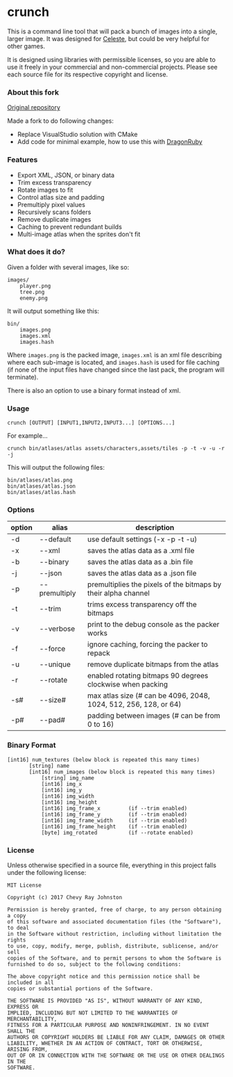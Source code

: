 # crunch

This is a command line tool that will pack a bunch of images into a single, larger image. It was designed for [Celeste](http://www.celestegame.com/), but could be very helpful for other games.

It is designed using libraries with permissible licenses, so you are able to use it freely in your commercial and non-commercial projects. Please see each source file for its respective copyright and license.

### About this fork

[Original repository](https://github.com/chevyray/crunch)

Made a fork to do following changes:
- Replace VisualStudio solution with CMake
- Add code for minimal example, how to use this with [DragonRuby](https://dragonruby.org/toolkit/game)

### Features

- Export XML, JSON, or binary data
- Trim excess transparency
- Rotate images to fit
- Control atlas size and padding
- Premultiply pixel values
- Recursively scans folders
- Remove duplicate images
- Caching to prevent redundant builds
- Multi-image atlas when the sprites don't fit

### What does it do?

Given a folder with several images, like so:

```
images/
    player.png
    tree.png
    enemy.png
```

It will output something like this:

```
bin/
    images.png
    images.xml
    images.hash
```

Where `images.png` is the packed image, `images.xml` is an xml file describing where each sub-image is located, and `images.hash` is used for file caching (if none of the input files have changed since the last pack, the program will terminate).

There is also an option to use a binary format instead of xml.

### Usage

`crunch [OUTPUT] [INPUT1,INPUT2,INPUT3...] [OPTIONS...]`

For example...

`crunch bin/atlases/atlas assets/characters,assets/tiles -p -t -v -u -r -j`

This will output the following files:

```
bin/atlases/atlas.png
bin/atlases/atlas.json
bin/atlases/atlas.hash
```

### Options

| option        | alias         | description |
| ------------- | ------------- | ------------|
| -d            | --default     | use default settings (-x -p -t -u)
| -x            | --xml         | saves the atlas data as a .xml file
| -b            | --binary      | saves the atlas data as a .bin file
| -j            | --json        | saves the atlas data as a .json file
| -p            | --premultiply | premultiplies the pixels of the bitmaps by their alpha channel
| -t            | --trim        | trims excess transparency off the bitmaps
| -v            | --verbose     | print to the debug console as the packer works
| -f            | --force       | ignore caching, forcing the packer to repack
| -u            | --unique      | remove duplicate bitmaps from the atlas
| -r            | --rotate      | enabled rotating bitmaps 90 degrees clockwise when packing
| -s#           | --size#       | max atlas size (# can be 4096, 2048, 1024, 512, 256, 128, or 64)
| -p#           | --pad#        | padding between images (# can be from 0 to 16)

### Binary Format

 ```
 [int16] num_textures (below block is repeated this many times)
        [string] name
        [int16] num_images (below block is repeated this many times)
            [string] img_name
            [int16] img_x
            [int16] img_y
            [int16] img_width
            [int16] img_height
            [int16] img_frame_x         (if --trim enabled)
            [int16] img_frame_y         (if --trim enabled)
            [int16] img_frame_width     (if --trim enabled)
            [int16] img_frame_height    (if --trim enabled)
            [byte] img_rotated          (if --rotate enabled)
```

### License

Unless otherwise specified in a source file, everything in this project falls under the following license:

```
MIT License

Copyright (c) 2017 Chevy Ray Johnston

Permission is hereby granted, free of charge, to any person obtaining a copy
of this software and associated documentation files (the "Software"), to deal
in the Software without restriction, including without limitation the rights
to use, copy, modify, merge, publish, distribute, sublicense, and/or sell
copies of the Software, and to permit persons to whom the Software is
furnished to do so, subject to the following conditions:

The above copyright notice and this permission notice shall be included in all
copies or substantial portions of the Software.

THE SOFTWARE IS PROVIDED "AS IS", WITHOUT WARRANTY OF ANY KIND, EXPRESS OR
IMPLIED, INCLUDING BUT NOT LIMITED TO THE WARRANTIES OF MERCHANTABILITY,
FITNESS FOR A PARTICULAR PURPOSE AND NONINFRINGEMENT. IN NO EVENT SHALL THE
AUTHORS OR COPYRIGHT HOLDERS BE LIABLE FOR ANY CLAIM, DAMAGES OR OTHER
LIABILITY, WHETHER IN AN ACTION OF CONTRACT, TORT OR OTHERWISE, ARISING FROM,
OUT OF OR IN CONNECTION WITH THE SOFTWARE OR THE USE OR OTHER DEALINGS IN THE
SOFTWARE.
```
